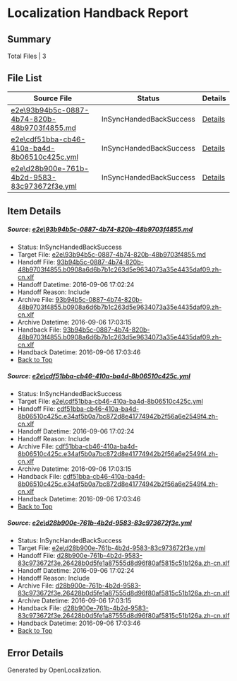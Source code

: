 # <a name='report-top'></a> Localization Handback Report

## Summary
 Total Files | 3

## File List
 Source File | Status | Details 
 ----------- | ------ | ------- 
 [e2e\93b94b5c-0887-4b74-820b-48b9703f4855.md](https://github.com/OpenLocalizationTestOrg/ol-test0/blob/16a7b817ae8c95399d4d693ca6d419d27e960f74/e2e/93b94b5c-0887-4b74-820b-48b9703f4855.md) | InSyncHandedBackSuccess | [Details](#ee1a5e59533481a8de96572a71b9685a82509b503)
 [e2e\cdf51bba-cb46-410a-ba4d-8b06510c425c.yml](https://github.com/OpenLocalizationTestOrg/ol-test0/blob/16a7b817ae8c95399d4d693ca6d419d27e960f74/e2e/cdf51bba-cb46-410a-ba4d-8b06510c425c.yml) | InSyncHandedBackSuccess | [Details](#be83f0a78a6ecaefd4bf94887f89beb24e3d18765)
 [e2e\d28b900e-761b-4b2d-9583-83c973672f3e.yml](https://github.com/OpenLocalizationTestOrg/ol-test0/blob/16a7b817ae8c95399d4d693ca6d419d27e960f74/e2e/d28b900e-761b-4b2d-9583-83c973672f3e.yml) | InSyncHandedBackSuccess | [Details](#7e254ce94840d0600e1747c55432102f4e208e016)

## Item Details
##### <a name='ee1a5e59533481a8de96572a71b9685a82509b503'></a> Source: [e2e\93b94b5c-0887-4b74-820b-48b9703f4855.md](https://github.com/OpenLocalizationTestOrg/ol-test0/blob/16a7b817ae8c95399d4d693ca6d419d27e960f74/e2e/93b94b5c-0887-4b74-820b-48b9703f4855.md)
* Status: InSyncHandedBackSuccess
* Target File: [e2e\93b94b5c-0887-4b74-820b-48b9703f4855.md](https://github.com/OpenLocalizationTestOrg/ol-test0-zhcn/blob/f4a8898438495a42954ce67168b75dd8bcd2e03c/e2e/93b94b5c-0887-4b74-820b-48b9703f4855.md)
* Handoff File: [93b94b5c-0887-4b74-820b-48b9703f4855.b0908a6d6b7b1c263d5e9634073a35e4435daf09.zh-cn.xlf](https://github.com/OpenLocalizationTestOrg/ol-test0-handoff/blob/d95c8b3845f79affce11bab8d02fb92e74aa2216/ol-handoff/OpenLocalizationTestOrg/ol-test0-zhcn/ci/ht/93b94b5c-0887-4b74-820b-48b9703f4855.b0908a6d6b7b1c263d5e9634073a35e4435daf09.zh-cn.xlf)
* Handoff Datetime: 2016-09-06 17:02:24
* Handoff Reason: Include
* Archive File: [93b94b5c-0887-4b74-820b-48b9703f4855.b0908a6d6b7b1c263d5e9634073a35e4435daf09.zh-cn.xlf](https://github.com/OpenLocalizationTestOrg/ol-test0-handoff/blob/fb5696b4ca0a15a1bed8a2da5f44044c3c60f103/ol-archive/OpenLocalizationTestOrg/ol-test0-zhcn/ci/ht/93b94b5c-0887-4b74-820b-48b9703f4855.b0908a6d6b7b1c263d5e9634073a35e4435daf09.zh-cn.xlf)
* Archive Datetime: 2016-09-06 17:03:15
* Handback File: [93b94b5c-0887-4b74-820b-48b9703f4855.b0908a6d6b7b1c263d5e9634073a35e4435daf09.zh-cn.xlf](https://github.com/OpenLocalizationTestOrg/ol-test0-handback/blob/b5e8dcace0e4c9e7fd7a9762d8296693e599d580/ol-handback/OpenLocalizationTestOrg/ol-test0-zhcn/ci/ht/93b94b5c-0887-4b74-820b-48b9703f4855.b0908a6d6b7b1c263d5e9634073a35e4435daf09.zh-cn.xlf)
* Handback Datetime: 2016-09-06 17:03:46
* [Back to Top](#report-top)

##### <a name='be83f0a78a6ecaefd4bf94887f89beb24e3d18765'></a> Source: [e2e\cdf51bba-cb46-410a-ba4d-8b06510c425c.yml](https://github.com/OpenLocalizationTestOrg/ol-test0/blob/16a7b817ae8c95399d4d693ca6d419d27e960f74/e2e/cdf51bba-cb46-410a-ba4d-8b06510c425c.yml)
* Status: InSyncHandedBackSuccess
* Target File: [e2e\cdf51bba-cb46-410a-ba4d-8b06510c425c.yml](https://github.com/OpenLocalizationTestOrg/ol-test0-zhcn/blob/f4a8898438495a42954ce67168b75dd8bcd2e03c/e2e/cdf51bba-cb46-410a-ba4d-8b06510c425c.yml)
* Handoff File: [cdf51bba-cb46-410a-ba4d-8b06510c425c.e34af5b0a7bc872d8e41774942b2f56a6e2549f4.zh-cn.xlf](https://github.com/OpenLocalizationTestOrg/ol-test0-handoff/blob/d95c8b3845f79affce11bab8d02fb92e74aa2216/ol-handoff/OpenLocalizationTestOrg/ol-test0-zhcn/ci/ht/cdf51bba-cb46-410a-ba4d-8b06510c425c.e34af5b0a7bc872d8e41774942b2f56a6e2549f4.zh-cn.xlf)
* Handoff Datetime: 2016-09-06 17:02:24
* Handoff Reason: Include
* Archive File: [cdf51bba-cb46-410a-ba4d-8b06510c425c.e34af5b0a7bc872d8e41774942b2f56a6e2549f4.zh-cn.xlf](https://github.com/OpenLocalizationTestOrg/ol-test0-handoff/blob/fb5696b4ca0a15a1bed8a2da5f44044c3c60f103/ol-archive/OpenLocalizationTestOrg/ol-test0-zhcn/ci/ht/cdf51bba-cb46-410a-ba4d-8b06510c425c.e34af5b0a7bc872d8e41774942b2f56a6e2549f4.zh-cn.xlf)
* Archive Datetime: 2016-09-06 17:03:15
* Handback File: [cdf51bba-cb46-410a-ba4d-8b06510c425c.e34af5b0a7bc872d8e41774942b2f56a6e2549f4.zh-cn.xlf](https://github.com/OpenLocalizationTestOrg/ol-test0-handback/blob/b5e8dcace0e4c9e7fd7a9762d8296693e599d580/ol-handback/OpenLocalizationTestOrg/ol-test0-zhcn/ci/ht/cdf51bba-cb46-410a-ba4d-8b06510c425c.e34af5b0a7bc872d8e41774942b2f56a6e2549f4.zh-cn.xlf)
* Handback Datetime: 2016-09-06 17:03:46
* [Back to Top](#report-top)

##### <a name='7e254ce94840d0600e1747c55432102f4e208e016'></a> Source: [e2e\d28b900e-761b-4b2d-9583-83c973672f3e.yml](https://github.com/OpenLocalizationTestOrg/ol-test0/blob/16a7b817ae8c95399d4d693ca6d419d27e960f74/e2e/d28b900e-761b-4b2d-9583-83c973672f3e.yml)
* Status: InSyncHandedBackSuccess
* Target File: [e2e\d28b900e-761b-4b2d-9583-83c973672f3e.yml](https://github.com/OpenLocalizationTestOrg/ol-test0-zhcn/blob/f4a8898438495a42954ce67168b75dd8bcd2e03c/e2e/d28b900e-761b-4b2d-9583-83c973672f3e.yml)
* Handoff File: [d28b900e-761b-4b2d-9583-83c973672f3e.26428b0d5fe1a87555d8d96f80af5815c51b126a.zh-cn.xlf](https://github.com/OpenLocalizationTestOrg/ol-test0-handoff/blob/d95c8b3845f79affce11bab8d02fb92e74aa2216/ol-handoff/OpenLocalizationTestOrg/ol-test0-zhcn/ci/ht/d28b900e-761b-4b2d-9583-83c973672f3e.26428b0d5fe1a87555d8d96f80af5815c51b126a.zh-cn.xlf)
* Handoff Datetime: 2016-09-06 17:02:24
* Handoff Reason: Include
* Archive File: [d28b900e-761b-4b2d-9583-83c973672f3e.26428b0d5fe1a87555d8d96f80af5815c51b126a.zh-cn.xlf](https://github.com/OpenLocalizationTestOrg/ol-test0-handoff/blob/fb5696b4ca0a15a1bed8a2da5f44044c3c60f103/ol-archive/OpenLocalizationTestOrg/ol-test0-zhcn/ci/ht/d28b900e-761b-4b2d-9583-83c973672f3e.26428b0d5fe1a87555d8d96f80af5815c51b126a.zh-cn.xlf)
* Archive Datetime: 2016-09-06 17:03:15
* Handback File: [d28b900e-761b-4b2d-9583-83c973672f3e.26428b0d5fe1a87555d8d96f80af5815c51b126a.zh-cn.xlf](https://github.com/OpenLocalizationTestOrg/ol-test0-handback/blob/b5e8dcace0e4c9e7fd7a9762d8296693e599d580/ol-handback/OpenLocalizationTestOrg/ol-test0-zhcn/ci/ht/d28b900e-761b-4b2d-9583-83c973672f3e.26428b0d5fe1a87555d8d96f80af5815c51b126a.zh-cn.xlf)
* Handback Datetime: 2016-09-06 17:03:46
* [Back to Top](#report-top)


## Error Details

Generated by OpenLocalization.
